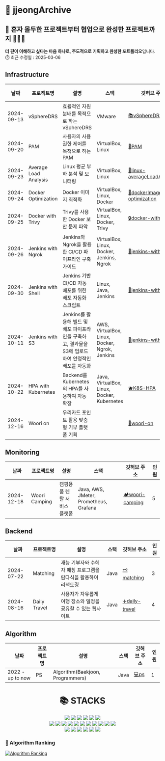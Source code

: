 # 📑 jjeongArchive

## 💁 혼자 몰두한 프로젝트부터 협업으로 완성한 프로젝트까지 🧑‍🤝‍🧑
**더 깊이 이해하고 싶다는 마음 하나로, 주도적으로 기획하고 완성한 포트폴리오**입니다. ⏱️ 최근 수정일 : 2025-03-06

## Infrastructure
| 날짜       | 프로젝트명         | 설명                            | 스택                   | 깃허브 주소  | 인원                                      |
|------------|----------------------|---------------------------------|------------------------|------------------------------------------------|------------|
| 2024-09-13 | vSphereDRS  | 효율적인 자원 분배를 목적으로 하는 vSphereDRS        | VMware | [:books:vSphereDRS](https://github.com/WooriFISA-VMware/vSphereDRS) | 4
| 2024-09-20 | PAM  | 사용자의 사용 권한 제어를 목적으로 하는 PAM        | VirtualBox, Linux | [:book:PAM](https://github.com/jjeong1015/PAM.git) | 1
| 2024-09-23 | Average Load Analysis  | Linux 평균 부하 분석 및 모니터링        | VirtualBox, Linux | [:bookmark_tabs:linux-averageLoadAnalysis](https://github.com/jjeong1015/linux-averageLoadAnalysis.git) | 2
| 2024-09-24 | Docker Optimization  | Docker 이미지 최적화        | VirtualBox, Linux, Docker | [:shark:dockerImage-optimization](https://github.com/jjeong1015/dockerImage-optimization.git) | 1
| 2024-09-25 | Docker with Trivy  | Trivy를 사용한 Docker 보안 문제 파악        | VirtualBox, Linux, Docker, Trivy | [:lock:docker-with-trivy](https://github.com/jjeong1015/docker-with-trivy.git) | 1
| 2024-09-26 | Jenkins with Ngrok  | Jenkins와 Ngrok을 활용한 CI/CD 파이프라인 구축 가이드  | VirtualBox, Linux, Docker, Jenkins, Ngrok | [:rocket:jenkins-with-ngrok](https://github.com/jjeong1015/jenkins-with-ngrok.git) | 1
| 2024-09-30 | Jenkins with Shell  | Jenkins 기반 CI/CD 자동 배포를 위한 배포 자동화 스크립트  | Linux, Java, Jenkins | [:rocket:jenkins-with-shell](https://github.com/jjeong1015/jenkins-with-shell.git) | 1
| 2024-10-11 | Jenkins with S3  | Jenkins를 활용해 빌드 및 배포 파이프라인을 구축하고, 결과물을 S3에 업로드하여 안정적인 배포를 자동화        | AWS, VirtualBox, Linux, Docker, Ngrok, Jenkins | [:rocket:jenkins-with-s3](https://github.com/jjeong1015/jenkins-with-s3.git) | 1
| 2024-10-22 | HPA with Kubernetes  | Backend를 Kubernetes의 HPA를 사용하여 자동 확장        | Java, VirtualBox, Linux, Docker, Kubernetes | [🫐K8S-HPA](https://github.com/jjeong1015/k8s-hpa-autoscaling.git) | 1
| 2024-12-16 | Woori on  | 우리카드 포인트 활용 맞춤형 기부 플랫폼 기획        |  | [💙woori-on](https://github.com/jjeong1015/woori-on.git) | 5


## Monitoring
| 날짜       | 프로젝트명         | 설명                            | 스택                   | 깃허브 주소  | 인원                                      |
|------------|----------------------|---------------------------------|------------------------|------------------------------------------------|------------|
| 2024-12-18 | Woori Camping  | 캠핑용품 렌탈 서비스 플랫폼        | Java, AWS, JMeter, Prometheus, Grafana | [🏕️woori-camping](https://github.com/fisa3-ce-final/project-camp-backend) | 5


## Backend
| 날짜       | 프로젝트명         | 설명                            | 스택                   | 깃허브 주소  | 인원                                     |
|------------|----------------------|---------------------------------|------------------------|------------------------------------------------|------------|
| 2024-07-22 | Matching  | 재능 기부자와 수혜자 매칭 프로그램을 람다식을 활용하여 리팩토링        | Java | [🗝️matching](https://github.com/yyyeun/WooriFISA-java-refactoring) | 3
| 2024-08-16 | Daily Travel  | 사용자가 자유롭게 여행 장소와 일정을 공유할 수 있는 웹사이트        | Java | [:airplane:daily-travel](https://github.com/WooriFisa3-TeamOrg/daily-travel) | 4


## Algorithm
| 날짜       | 프로젝트명         | 설명                            | 스택                   | 깃허브 주소  | 인원                                     |
|------------|----------------------|---------------------------------|------------------------|------------------------------------------------|------------|
| 2022 - up to now | PS  | Algorithm(Baekjoon, Programmers)| Java | [💻ps](https://github.com/jjeong1015/PS.git) | 1


<div align=center><h1>📚 STACKS</h1></div>

<div align=center> 
  <!--
  <img src="https://img.shields.io/badge/C-A8B9CC?style=for-the-badge&logo=C&logoColor=white">
  <img src="https://img.shields.io/badge/SpringSecurity-6DB33F?style=for-the-badge&logo=SpringSecurity&logoColor=white">
  <img src="https://img.shields.io/badge/Thymeleaf-005F0F?style=for-the-badge&logo=Thymeleaf&logoColor=white">
  -->
  <img src="https://img.shields.io/badge/Java-007396?style=for-the-badge&logo=java&logoColor=white"> 
  <img src="https://img.shields.io/badge/Spring-6DB33F?style=for-the-badge&logo=Spring&logoColor=white"> 
  <img src="https://img.shields.io/badge/SpringBoot-6DB33F?style=for-the-badge&logo=SpringBoot&logoColor=white">   
  <img src="https://img.shields.io/badge/Oracle-F80000?style=for-the-badge&logo=Oracle&logoColor=white"> 
  <img src="https://img.shields.io/badge/MySQL-4479A1?style=for-the-badge&logo=MySQL&logoColor=white">
  <img src="https://img.shields.io/badge/PostgreSQL-4169E1?style=for-the-badge&logo=PostgreSQL&logoColor=white">
  <br>

  <img src="https://img.shields.io/badge/Linux-FCC624?style=for-the-badge&logo=linux&logoColor=black"> 
  <img src="https://img.shields.io/badge/VirtualBox-183A61?style=for-the-badge&logo=VirtualBox&logoColor=black">
  <img src="https://img.shields.io/badge/Docker-2496ED?style=for-the-badge&logo=Docker&logoColor=black"> 
  <img src="https://img.shields.io/badge/Trivy-1904DA?style=for-the-badge&logo=Trivy&logoColor=black">
  <img src="https://img.shields.io/badge/Kubernetes-326CE5?style=for-the-badge&logo=Kubernetes&logoColor=white">
  <img src="https://img.shields.io/badge/Terraform-844FBA?style=for-the-badge&logo=Terraform&logoColor=white"> 
  <img src="https://img.shields.io/badge/VMware-607078?style=for-the-badge&logo=VMware&logoColor=white">
  <img src="https://img.shields.io/badge/Cisco-1BA0D7?style=for-the-badge&logo=Cisco&logoColor=white">
  <img src="https://img.shields.io/badge/Amazon%20Web%20Services-232F3E?style=for-the-badge&logo=Amazon-Web-Services&logoColor=white"> 
  <img src="https://img.shields.io/badge/Prometheus-E6522C.svg?style=for-the-badge&logo=Prometheus&logoColor=white">
  <img src="https://img.shields.io/badge/Grafana-F46800.svg?style=for-the-badge&logo=Grafana&logoColor=white">
  <br>

  <!--
  <img src="https://img.shields.io/badge/Amazon%20EC2-FF9900?style=for-the-badge&logo=AmazonEC2&logoColor=white"> 
  <img src="https://img.shields.io/badge/Amazon%20RDS-527FFF?style=for-the-badge&logo=AmazonRDS&logoColor=white"> 
  <img src="https://img.shields.io/badge/Amazon%20S3-569A31?style=for-the-badge&logo=AmazonS3&logoColor=white"> 
  <img src="https://img.shields.io/badge/Amazon%20CloudWatch-FF4F8B.svg?style=for-the-badge&logo=Amazon-CloudWatch&logoColor=white">
  <img src="https://img.shields.io/badge/Amazon%20ECS-FF9900.svg?style=for-the-badge&logo=Amazon-ECS&logoColor=white">
  <img src="https://img.shields.io/badge/AWS%20Fargate-FF9900?style=for-the-badge&logo=AWSFargate&logoColor=white">
  <img src="https://img.shields.io/badge/AWS%20Elastic%20Load%20Balancing-8C4FFF.svg?style=for-the-badge&logo=AWS-Elastic-Load-Balancing&logoColor=white">
  <br>
  -->

  <!--
  <img src="https://img.shields.io/badge/ElasticStack-005571?style=for-the-badge&logo=ElasticStack&logoColor=white">
  <img src="https://img.shields.io/badge/ElasticSearch-005571?style=for-the-badge&logo=ElasticSearch&logoColor=white">
  <img src="https://img.shields.io/badge/Kibana-005571?style=for-the-badge&logo=Kibana&logoColor=white">
  <img src="https://img.shields.io/badge/Logstash-005571?style=for-the-badge&logo=Logstash&logoColor=white">
  <img src="https://img.shields.io/badge/Filebeat-005571?style=for-the-badge&logo=Filebeat&logoColor=white">
  <br>
  -->

  <img src="https://img.shields.io/badge/Git-F05032?style=for-the-badge&logo=git&logoColor=white">
  <img src="https://img.shields.io/badge/Github-181717?style=for-the-badge&logo=github&logoColor=white">
  <img src="https://img.shields.io/badge/Github%20Actions-2088FF?style=for-the-badge&logo=GithubActions&logoColor=white">
  <img src="https://img.shields.io/badge/Jenkins-D24939?style=for-the-badge&logo=Jenkins&logoColor=white">
  <img src="https://img.shields.io/badge/argoCD-EF7B4D?style=for-the-badge&logo=argo&logoColor=white">
  <img src="https://img.shields.io/badge/Ngrok-1F1E37?style=for-the-badge&logo=ngrok&logoColor=white">
  <!--
  <img src="https://img.shields.io/badge/Notion-000000?style=for-the-badge&logo=notion&logoColor=white">
  <img src="https://img.shields.io/badge/Slack-4A154B?style=for-the-badge&logo=slack&logoColor=white">
  -->
  <br>

  <!--
  <div align=center><h1>📚 To Be</h1></div>
  <img src="https://img.shields.io/badge/Redis-FF4438?style=for-the-badge&logo=Redis&logoColor=white">
  <img src="https://img.shields.io/badge/Ansible-EE0000?style=for-the-badge&logo=Ansible&logoColor=white">
  -->
</div>


### 🚩 Algorithm Ranking
[![Algorithm Ranking](https://mazassumnida.wtf/api/v2/generate_badge?boj=shinin2008)](https://solved.ac/profile/shinin2008) 

<!--
[![Solved.ac Profile](http://mazassumnida.wtf/api/v2/generate_badge?boj=shinin2008)](https://solved.ac/shinin2008/)
<a href="s"> <img src="https://github-readme-stats.vercel.app/api/top-langs/?username=jjeong1015&exclude_repo=jjeong1015.github.io&layout=compact&theme=great-gatsby" /> </a>
**jjeong1015/jjeong1015** is a ✨ _special_ ✨ repository because its `README.md` (this file) appears on your GitHub profile.
-->
